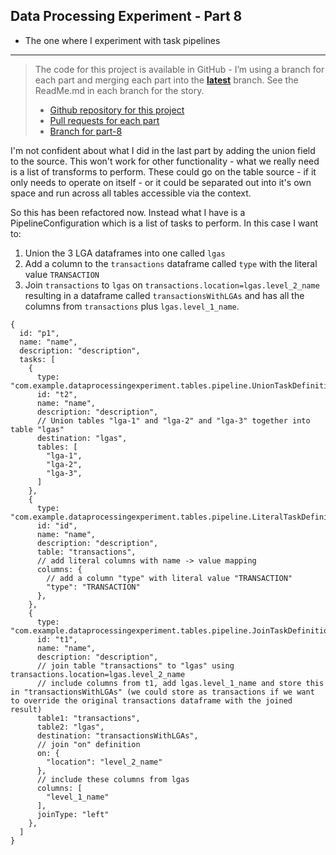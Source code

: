 Data Processing Experiment - Part 8
---
- The one where I experiment with task pipelines


---

> The code for this project is available in GitHub - I’m using a branch for each part and merging each part into the **[latest](https://github.com/prule/data-processing-experiment/tree/latest)** branch. See the ReadMe.md in each branch for the story.
>
> - [Github repository for this project](https://github.com/prule/data-processing-experiment/)
> - [Pull requests for each part](https://github.com/prule/data-processing-experiment/pulls?q=is%3Apr+is%3Aclosed) 
> - [Branch for part-8](https://github.com/prule/data-processing-experiment/tree/part-7)

I'm not confident about what I did in the last part by adding the union field to the source. This won't work for other functionality - what we really need is a list of transforms to perform. These could go on the table source - if it only needs to operate on itself - or it could be separated out into it's own space and run across all tables accessible via the context.

So this has been refactored now. Instead what I have is a PipelineConfiguration which is a list of tasks to perform. In this case I want to:

1. Union the 3 LGA dataframes into one called `lgas`
2. Add a column to the `transactions` dataframe called `type` with the literal value `TRANSACTION`
3. Join `transactions` to `lgas` on `transactions.location=lgas.level_2_name` resulting in a dataframe called `transactionsWithLGAs` and has all the columns from `transactions` plus `lgas.level_1_name`.

```json5
{
  id: "p1",
  name: "name",
  description: "description",
  tasks: [
    {
      type: "com.example.dataprocessingexperiment.tables.pipeline.UnionTaskDefinition",
      id: "t2",
      name: "name",
      description: "description",
      // Union tables "lga-1" and "lga-2" and "lga-3" together into table "lgas"
      destination: "lgas",
      tables: [
        "lga-1",
        "lga-2",
        "lga-3",
      ]
    },
    {
      type: "com.example.dataprocessingexperiment.tables.pipeline.LiteralTaskDefinition",
      id: "id",
      name: "name",
      description: "description",
      table: "transactions",
      // add literal columns with name -> value mapping
      columns: {
        // add a column "type" with literal value "TRANSACTION"
        "type": "TRANSACTION"
      },
    },
    {
      type: "com.example.dataprocessingexperiment.tables.pipeline.JoinTaskDefinition",
      id: "t1",
      name: "name",
      description: "description",
      // join table "transactions" to "lgas" using transactions.location=lgas.level_2_name
      // include columns from t1, add lgas.level_1_name and store this in "transactionsWithLGAs" (we could store as transactions if we want to override the original transactions dataframe with the joined result)
      table1: "transactions",
      table2: "lgas",
      destination: "transactionsWithLGAs",
      // join "on" definition
      on: {
        "location": "level_2_name"
      },
      // include these columns from lgas
      columns: [
        "level_1_name"
      ],
      joinType: "left"
    },
  ]
}
```

